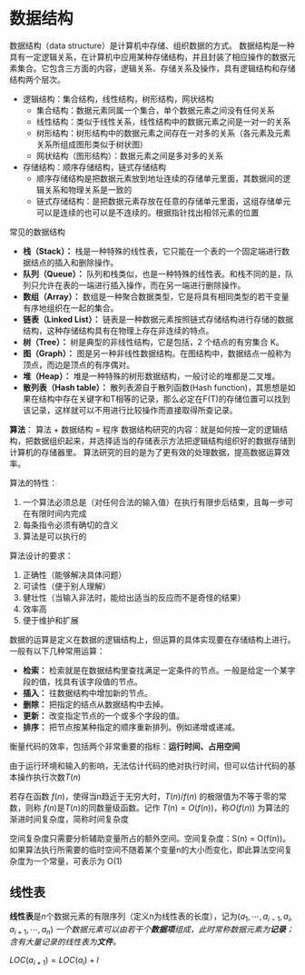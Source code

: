 # 数据结构

数据结构（data structure）是计算机中存储、组织数据的方式。
数据结构是一种具有一定逻辑关系，在计算机中应用某种存储结构，并且封装了相应操作的数据元素集合。它包含三方面的内容，逻辑关系、存储关系及操作，具有逻辑结构和存储结构两个层次。

* 逻辑结构：集合结构，线性结构，树形结构，网状结构
  * 集合结构：数据元素同属一个集合，单个数据元素之间没有任何关系
  * 线性结构：类似于线性关系，线性结构中的数据元素之间是一对一的关系
  * 树形结构：树形结构中的数据元素之间存在一对多的关系（各元素及元素关系所组成图形类似于树状图）
  * 网状结构（图形结构）：数据元素之间是多对多的关系
* 存储结构：顺序存储结构，链式存储结构
  * 顺序存储结构是把数据元素放到地址连续的存储单元里面，其数据间的逻辑关系和物理关系是一致的
  * 链式存储结构：是把数据元素存放在任意的存储单元里面，这组存储单元可以是连续的也可以是不连续的。根据指针找出相邻元素的位置

常见的数据结构

* **栈（Stack）：** 栈是一种特殊的线性表，它只能在一个表的一个固定端进行数据结点的插入和删除操作。
* **队列（Queue）：** 队列和栈类似，也是一种特殊的线性表。和栈不同的是，队列只允许在表的一端进行插入操作，而在另一端进行删除操作。
* **数组（Array）：** 数组是一种聚合数据类型，它是将具有相同类型的若干变量有序地组织在一起的集合。
* **链表（Linked List）：** 链表是一种数据元素按照链式存储结构进行存储的数据结构，这种存储结构具有在物理上存在非连续的特点。
* **树（Tree）：** 树是典型的非线性结构，它是包括，2 个结点的有穷集合 K。
* **图（Graph）：** 图是另一种非线性数据结构。在图结构中，数据结点一般称为顶点，而边是顶点的有序偶对。
* **堆（Heap）：** 堆是一种特殊的树形数据结构，一般讨论的堆都是二叉堆。
* **散列表（Hash table）：** 散列表源自于散列函数(Hash function)，其思想是如果在结构中存在关键字和T相等的记录，那么必定在F(T)的存储位置可以找到该记录，这样就可以不用进行比较操作而直接取得所查记录。

**算法**：
算法 + 数据结构 = 程序
数据结构研究的内容：就是如何按一定的逻辑结构，把数据组织起来，并选择适当的存储表示方法把逻辑结构组织好的数据存储到计算机的存储器里。
算法研究的目的是为了更有效的处理数据，提高数据运算效率。

算法的特性：

1. 一个算法必须总是（对任何合法的输入值）在执行有限步后结束，且每一步可在有限时间内完成
2. 每条指令必须有确切的含义
3. 算法是可以执行的

算法设计的要求：

1. 正确性（能够解决具体问题）
2. 可读性（便于别人理解）
3. 健壮性（当输入非法时，能给出适当的反应而不是奇怪的结果）
4. 效率高
5. 便于维护和扩展

数据的运算是定义在数据的逻辑结构上，但运算的具体实现要在存储结构上进行。一般有以下几种常用运算：

* **检索：** 检索就是在数据结构里查找满足一定条件的节点。一般是给定一个某字段的值，找具有该字段值的节点。
* **插入：** 往数据结构中增加新的节点。
* **删除：** 把指定的结点从数据结构中去掉。
* **更新：** 改变指定节点的一个或多个字段的值。
* **排序：** 把节点按某种指定的顺序重新排列。例如递增或递减。

衡量代码的效率，包括两个非常重要的指标：**运行时间、占用空间**

由于运行环境和输入的影响，无法估计代码的绝对执行时间，但可以估计代码的基本操作执行次数$T(n)$

若存在函数 $f(n)$，使得当n趋近于无穷大时，$T(n)/ f(n)$ 的极限值为不等于零的常数，则称 $f(n)$是$T(n)$的同数量级函数。记作 $T(n)= O(f(n))$，称$O(f(n))$ 为算法的渐进时间复杂度，简称时间复杂度

空间复杂度只需要分析辅助变量所占的额外空间。空间复杂度：S(n) = O(f(n))。如果算法执行所需要的临时空间不随着某个变量n的大小而变化，即此算法空间复杂度为一个常量，可表示为 O(1)

## 线性表

**线性表**是$n$个数据元素的有限序列（定义n为线性表的长度），记为$(a_1,\cdots,a_{i-1},a_i,a_{i+1},\cdots,a_n)$
*一个数据元素可以由若干个**数据项**组成，此时常称数据元素为**记录**；含有大量记录的线性表为**文件**。*

$LOC(a_{i+1})=LOC(a_i)+l$
